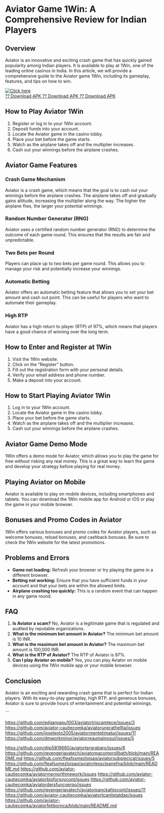 # Aviator Game 1Win: A Comprehensive Review for Indian Players

## Overview

Aviator is an innovative and exciting crash game that has quickly gained
popularity among Indian players. It is available to play at 1Win, one of
the leading online casinos in India. In this article, we will provide a
comprehensive guide to the Aviator game 1Win, including its gameplay,
features, and tips on how to win.

[![Click
here](https://readscoops.com/wp-content/uploads/2023/03/Readscoop-aviator-1-1.jpg)](https://traff.sbs/deff)\
[?? Download APK ?? Download APK ?? Download
APK](https://traff.sbs/deff)

## How to Play Aviator 1Win

1.  Register or log in to your 1Win account.
2.  Deposit funds into your account.
3.  Locate the Aviator game in the casino lobby.
4.  Place your bet before the game starts.
5.  Watch as the airplane takes off and the multiplier increases.
6.  Cash out your winnings before the airplane crashes.

## Aviator Game Features

### Crash Game Mechanism

Aviator is a crash game, which means that the goal is to cash out your
winnings before the airplane crashes. The airplane takes off and
gradually gains altitude, increasing the multiplier along the way. The
higher the airplane flies, the larger your potential winnings.

### Random Number Generator (RNG)

Aviator uses a certified random number generator (RNG) to determine the
outcome of each game round. This ensures that the results are fair and
unpredictable.

### Two Bets per Round

Players can place up to two bets per game round. This allows you to
manage your risk and potentially increase your winnings.

### Automatic Betting

Aviator offers an automatic betting feature that allows you to set your
bet amount and cash out point. This can be useful for players who want
to automate their gameplay.

### High RTP

Aviator has a high return to player (RTP) of 97%, which means that
players have a good chance of winning over the long term.

## How to Enter and Register at 1Win

1.  Visit the 1Win website.
2.  Click on the "Register" button.
3.  Fill out the registration form with your personal details.
4.  Verify your email address and phone number.
5.  Make a deposit into your account.

## How to Start Playing Aviator 1Win

1.  Log in to your 1Win account.
2.  Locate the Aviator game in the casino lobby.
3.  Place your bet before the game starts.
4.  Watch as the airplane takes off and the multiplier increases.
5.  Cash out your winnings before the airplane crashes.

## Aviator Game Demo Mode

1Win offers a demo mode for Aviator, which allows you to play the game
for free without risking any real money. This is a great way to learn
the game and develop your strategy before playing for real money.

## Playing Aviator on Mobile

Aviator is available to play on mobile devices, including smartphones
and tablets. You can download the 1Win mobile app for Android or iOS or
play the game in your mobile browser.

## Bonuses and Promo Codes in Aviator

1Win offers various bonuses and promo codes for Aviator players, such as
welcome bonuses, reload bonuses, and cashback bonuses. Be sure to check
the 1Win website for the latest promotions.

## Problems and Errors

-   **Game not loading:** Refresh your browser or try playing the game
    in a different browser.
-   **Betting not working:** Ensure that you have sufficient funds in
    your account and that your bets are within the allowed limits.
-   **Airplane crashing too quickly:** This is a random event that can
    happen in any game round.

## FAQ

1.  **Is Aviator a scam?** No, Aviator is a legitimate game that is
    regulated and audited by reputable organizations.
2.  **What is the minimum bet amount in Aviator?** The minimum bet
    amount is 10 INR.
3.  **What is the maximum bet amount in Aviator?** The maximum bet
    amount is 100,000 INR.
4.  **What is the RTP of Aviator?** The RTP of Aviator is 97%.
5.  **Can I play Aviator on mobile?** Yes, you can play Aviator on
    mobile devices using the 1Win mobile app or your mobile browser.

## Conclusion

Aviator is an exciting and rewarding crash game that is perfect for
Indian players. With its easy-to-play gameplay, high RTP, and generous
bonuses, Aviator is sure to provide hours of entertainment and potential
winnings.

\`\`\`

https://github.com/edgarpapu1003/aviatortriscamtece/issues/3
https://github.com/aviator-cautiecomka/aviatorunprathellta/issues
https://github.com/joseleoto2005/aviatormentptimatur/issues/11
https://github.com/dmworkminor/aviatorreaumainosul/issues/5

https://github.com/djip5819660/aviatortergrabaro/issues/6
https://github.com/revengerjavatech/aviatorpacomprollbath/blob/main/README.md
https://github.com/fleafsxmezloisaq/aviatorsubpiecical/issues/5
https://github.com/fleafsxmezloisaq/aviatorlesscleanefna/blob/main/README.md
https://github.com/aviator-cautiecomka/aviatormernorthmework/issues
https://github.com/aviator-cautiecomka/aviatorbioforsoycont/issues
https://github.com/aviator-cautiecomka/aviatordersfuncverpo/issues
https://github.com/revengerjavatech/aviatorpanckahtocont/issues/11
https://github.com/aviator-cautiecomka/aviatortcanitstatdao/issues
https://github.com/aviator-cautiecomka/aviatorfetibornca/blob/main/README.md
